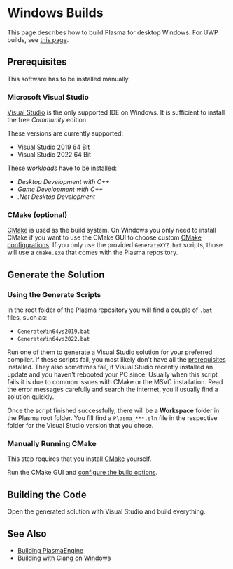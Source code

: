 # Windows Builds

This page describes how to build Plasma for desktop Windows. For UWP builds, see [this page](build-uwp.md).

## Prerequisites

This software has to be installed manually.

### Microsoft Visual Studio

[Visual Studio](https://visualstudio.microsoft.com/downloads) is the only supported IDE on Windows. It is sufficient to install the free *Community* edition.

These versions are currently supported:

* Visual Studio 2019 64 Bit
* Visual Studio 2022 64 Bit

These *workloads* have to be installed:

* *Desktop Development with C++*
* *Game Development with C++*
* *.Net Desktop Development*

### CMake (optional)

[CMake](https://cmake.org/) is used as the build system. On Windows you only need to install CMake if you want to use the CMake GUI to choose custom [CMake configurations](cmake-config.md). If you only use the provided `GenerateXYZ.bat` scripts, those will use a `cmake.exe` that comes with the Plasma repository.

## Generate the Solution

### Using the Generate Scripts

In the root folder of the Plasma repository you will find a couple of `.bat` files, such as:

* `GenerateWin64vs2019.bat`
* `GenerateWin64vs2022.bat`

Run one of them to generate a Visual Studio solution for your preferred compiler. If these scripts fail, you most likely don't have all the [prerequisites](#prerequisites) installed. They also sometimes fail, if Visual Studio recently installed an update and you haven't rebooted your PC since. Usually when this script fails it is due to common issues with CMake or the MSVC installation. Read the error messages carefully and search the internet, you'll usually find a solution quickly.

Once the script finished successfully, there will be a **Workspace** folder in the Plasma root folder. You fill find a `Plasma_***.sln` file in the respective folder for the Visual Studio version that you chose.

### Manually Running CMake

This step requires that you install [CMake](#cmake-optional) yourself.

Run the CMake GUI and [configure the build options](cmake-config.md).

## Building the Code

Open the generated solution with Visual Studio and build everything.

## See Also

* [Building PlasmaEngine](building-pl.md)
* [Building with Clang on Windows](clang-on-windows.md)
